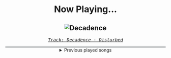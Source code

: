 <div align="center"> 
<h1>Now Playing...</h1>

![Decadence](https://i.scdn.co/image/ab67616d00001e02bbdafec608fc5329ec2ad831)
--
_<samp><a href="https://open.spotify.com/track/0jY829pCMnstlNtaE72vSB">Track: Decadence - Disturbed</a></samp>_

<div style="border: 1px #4B5054 solid"></div>
<details>
  <summary>
    Previous played songs
  </summary>
  <table>
    <thead>
      <tr>
        <th>
          Artist
        </th>
        <th>
          Song
        </th>
        <th>
          Link
        </th>
      </tr>
    </thead>
    <tbody>
      <tr><td>Disturbed</td><td>Decadence</td><td><a href="https://open.spotify.com/track/0jY829pCMnstlNtaE72vSB">https://open.spotify.com/track/0jY829pCMnstlNtaE72vSB</a></td></tr><tr><td>Mitchie M</td><td>ミライどんなだろう (feat. 初音ミク)</td><td><a href="https://open.spotify.com/track/5Yi76YNCI6gav37aKqZugz">https://open.spotify.com/track/5Yi76YNCI6gav37aKqZugz</a></td></tr><tr><td>稲葉曇</td><td>電気予報 (feat. 初音ミク)</td><td><a href="https://open.spotify.com/track/35sayLCpOsy7aCAp8sppG1">https://open.spotify.com/track/35sayLCpOsy7aCAp8sppG1</a></td></tr><tr><td>DECO*27</td><td>ボルテッカー</td><td><a href="https://open.spotify.com/track/4gxNIT5mQRjZ1jzePsF3Ud">https://open.spotify.com/track/4gxNIT5mQRjZ1jzePsF3Ud</a></td></tr><tr><td>Eve</td><td>Glorious Day (feat. 初音ミク)</td><td><a href="https://open.spotify.com/track/1axqW3tCZ2nBbDBCY4moZn">https://open.spotify.com/track/1axqW3tCZ2nBbDBCY4moZn</a></td></tr><tr><td>Kairikibear</td><td>メロメロイド (feat. 初音ミク)</td><td><a href="https://open.spotify.com/track/4yug2vxP12JjgRDOURtvNY">https://open.spotify.com/track/4yug2vxP12JjgRDOURtvNY</a></td></tr><tr><td>ナユタン星人</td><td>エスパーエスパー (feat. 初音ミク)</td><td><a href="https://open.spotify.com/track/1bObfXWv3fLv3K2psR3zUD">https://open.spotify.com/track/1bObfXWv3fLv3K2psR3zUD</a></td></tr><tr><td>いよわ</td><td>たびのまえ、たびのあと (feat. 初音ミク)</td><td><a href="https://open.spotify.com/track/4DQuqUMBPzN1KVYyuz6V6M">https://open.spotify.com/track/4DQuqUMBPzN1KVYyuz6V6M</a></td></tr><tr><td>Hachioji P</td><td>PARTY ROCK ETERNITY (feat. 初音ミク)</td><td><a href="https://open.spotify.com/track/1BBMfvjhkkQ6keN9NNbgS8">https://open.spotify.com/track/1BBMfvjhkkQ6keN9NNbgS8</a></td></tr><tr><td>Marasy</td><td>むげんのチケット (feat. 初音ミク&KAITO)</td><td><a href="https://open.spotify.com/track/3Nx1UHAQ34JsWa9JpeTR8a">https://open.spotify.com/track/3Nx1UHAQ34JsWa9JpeTR8a</a></td></tr><tr><td>Orangestar</td><td>Encounter (feat. 初音ミク)</td><td><a href="https://open.spotify.com/track/4UlSZ0myiMRUlmIE3fwPC1">https://open.spotify.com/track/4UlSZ0myiMRUlmIE3fwPC1</a></td></tr><tr><td>栗山夕璃</td><td>ひゅ～どろどろ (feat. 初音ミク&MEIKO)</td><td><a href="https://open.spotify.com/track/1JQ4r5WyaSzOFGHR40RwPY">https://open.spotify.com/track/1JQ4r5WyaSzOFGHR40RwPY</a></td></tr><tr><td>Wonderful★opportunity!</td><td>ゴー！ビッパ団 (feat. 初音ミク&鏡音リン&鏡音レン)</td><td><a href="https://open.spotify.com/track/1UPUfmcfWo2LfvFAC0Vv6X">https://open.spotify.com/track/1UPUfmcfWo2LfvFAC0Vv6X</a></td></tr><tr><td>syudou</td><td>俺ゴーストタイプ</td><td><a href="https://open.spotify.com/track/6T5gwbUkJZI0q5CouEtuzb">https://open.spotify.com/track/6T5gwbUkJZI0q5CouEtuzb</a></td></tr><tr><td>DECO*27</td><td>ボルテッカー (Jewel Remix)</td><td><a href="https://open.spotify.com/track/50MC8e6i91EuIulgTxKZQO">https://open.spotify.com/track/50MC8e6i91EuIulgTxKZQO</a></td></tr><tr><td>Hatsune Miku</td><td>JUVENILE</td><td><a href="https://open.spotify.com/track/44c0Lta1UEQ4gUDGjZaq9T">https://open.spotify.com/track/44c0Lta1UEQ4gUDGjZaq9T</a></td></tr><tr><td>Giga</td><td>ガッチュー！ (feat. 初音ミク&鏡音リン&鏡音レン)</td><td><a href="https://open.spotify.com/track/1jvRRj23Uwk5hr0UcCVn5V">https://open.spotify.com/track/1jvRRj23Uwk5hr0UcCVn5V</a></td></tr><tr><td>Giga</td><td>ガッチュー！ (feat. 初音ミク&鏡音リン&鏡音レン)</td><td><a href="https://open.spotify.com/track/1jvRRj23Uwk5hr0UcCVn5V">https://open.spotify.com/track/1jvRRj23Uwk5hr0UcCVn5V</a></td></tr><tr><td>傘村トータ</td><td>きみとそらをとぶ (feat. 初音ミク&巡音ルカ)</td><td><a href="https://open.spotify.com/track/5dySAFu6j5IrfIIQcekN47">https://open.spotify.com/track/5dySAFu6j5IrfIIQcekN47</a></td></tr><tr><td>cosMo@Bousou-P</td><td>戦闘！初音ミク (feat. 初音ミク)</td><td><a href="https://open.spotify.com/track/2OaTodbYBeJro9FArdCCeG">https://open.spotify.com/track/2OaTodbYBeJro9FArdCCeG</a></td></tr>
    </tbody>
  </table>
</details>

</div>
